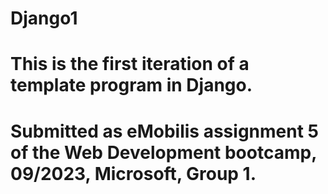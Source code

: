 # Django1

# This is the first iteration of a template program in Django.

# Submitted as eMobilis assignment 5 of the Web Development bootcamp, 09/2023, Microsoft, Group 1.
